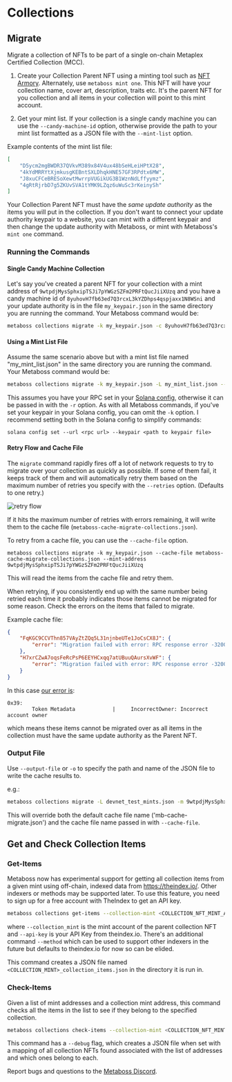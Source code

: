 # Collections

## Migrate

Migrate a collection of NFTs to be part of a single on-chain Metaplex Certified Collection (MCC).

1. Create your Collection Parent NFT using a minting tool such as [NFT Armory](https://www.nftarmory.me/). Alternately, use `metaboss mint one`. This NFT will have your collection name, cover art, description, traits etc. It's the parent NFT for you collection and all items in your collection will point to this mint account.

2. Get your mint list. If your collection is a single candy machine you can use the `--candy-machine-id` option, otherwise provide the path to your mint list formatted as a JSON file with the `--mint-list` option.

Example contents of the mint list file:

```json
[
    "D5ycm2mgBWDR37QVkvM389x84V4ux48bSeHLeiHPtX28",
    "4kYdMRRYtXjmkusgKEBntSXLDhqkHNE57GF3RPdtx6MW",
    "J8xuCFCeBRESoXewtMwrrpVUGikUG3B1WznNdLffyymz",
    "4gRtRjrbD7g5ZKUvSVA1tYMK9LZqz6uWuSc3rKeinySh"
]
```

Your Collection Parent NFT must have the *same update authority* as the items you will put in the collection. If you don't want to connect your update authority keypair to a website, you can mint with a different keypair and then change the update authority with Metaboss, or mint with Metaboss's `mint one` command.

### Running the Commands

#### Single Candy Machine Collection

Let's say you've created a parent NFT for your collection with a mint address of `9wtpdjMysSphxipTSJi7pYWGzSZFm2PRFtQucJiiXUzq` and you have a candy machine id of `8yuhovH7fb63ed7Q3rcxL3kYZDhps4qspjaxx1N8WSni` and your update authority is in the file `my_keypair.json` in the same directory you are running the command. Your Metaboss command would be:

```bash
metaboss collections migrate -k my_keypair.json -c 8yuhovH7fb63ed7Q3rcxL3kYZDhps4qspjaxx1N8WSni --mint-address 9wtpdjMysSphxipTSJi7pYWGzSZFm2PRFtQucJiiXUzq
```

#### Using a Mint List File

Assume the same scenario above but with a mint list file named "my_mint_list.json" in the same directory you are running the command. Your Metaboss command would be:

```bash
metaboss collections migrate -k my_keypair.json -L my_mint_list.json --mint-address 9wtpdjMysSphxipTSJi7pYWGzSZFm2PRFtQucJiiXUzq
```

This assumes you have your RPC set in your [Solana config](https://docs.solana.com/cli/choose-a-cluster), otherwise it can be passed in with the `-r` option. As with all Metaboss commands, if you've set your keypair in your Solana config, you can omit the `-k` option. I recommend setting both in the Solana config to simplify commands:

```
solana config set --url <rpc url> --keypair <path to keypair file>
```


#### Retry Flow and Cache File

The `migrate` command rapidly fires off a lot of network requests to try to migrate over your collection as quickly as possible. If some of them fail, it keeps track of them and will automatically retry them based on the maximum number of retries you specify with the `--retries` option. (Defaults to one retry.)

![retry flow](./images/retry_flow.png)



If it hits the maximum number of retries with errors remaining, it will write them to the cache file (`metaboss-cache-migrate-collections.json`).

To retry from a cache file, you can use the `--cache-file` option.

```metaboss
metaboss collections migrate -k my_keypair.json --cache-file metaboss-cache-migrate-collections.json --mint-address 9wtpdjMysSphxipTSJi7pYWGzSZFm2PRFtQucJiiXUzq
```

This will read the items from the cache file and retry them.

When retrying, if you consistently end up with the same number being retried each time it probably indicates those items cannot be migrated for some reason. Check the errors on the items that failed to migrate.

Example cache file:

```json
{
    "FqKGC9CCVThn857VAyZtZQq5L31njnbeUTe1JoCsCX8J": {
        "error": "Migration failed with error: RPC response error -32002: Transaction simulation failed: Error processing Instruction 0: custom program error: 0x39 [5 log messages]"
    },
    "H7xrCZwA7oqsFeRcPsP6EEYHCxqq7atUBuuQAursXvWF": {
        "error": "Migration failed with error: RPC response error -32002: Transaction simulation failed: Error processing Instruction 0: custom program error: 0x39 [5 log messages]"
    }
}
```

In this case [our error is](https://github.com/samuelvanderwaal/wtf-is):

```
0x39:
        Token Metadata            |     IncorrectOwner: Incorrect account owner
```

which means these items cannot be migrated over as all items in the collection must have the same update authority as the Parent NFT.

### Output File

Use `--output-file` or `-o` to specify the path and name of the JSON file to write the cache results to.

e.g.:

```bash
metaboss collections migrate -L devnet_test_mints.json -m 9wtpdjMysSphxipTSJi7pYWGzSZFm2PRFtQucJiiXUzq -o ~/Desktop/my-cache3.json
```

This will override both the default cache file name ('mb-cache-migrate.json') and the cache file name passed in with `--cache-file`.

## Get and Check Collection Items

### Get-Items

Metaboss now has experimental support for getting all collection items from a given mint using off-chain, indexed data from https://theindex.io/. Other indexers or methods may be supported later. To use this feature, you need to sign up for a free account with TheIndex to get an API key.

```bash
metaboss collections get-items --collection-mint <COLLECTION_NFT_MINT_ADDRESS> --api-key <THE_INDEX_API_KEY>
```
where `--collection_mint` is the mint account of the parent collection NFT and `--api-key` is your API Key from theindex.io. There's an additional command `--method` which can be used to support other indexers in the future but defaults to theindex.io for now so can be elided.

This command creates a JSON file named `<COLLECTION_MINT>_collection_items.json` in the directory it is run in.

### Check-Items

Given a list of mint addresses and a collection mint address, this command checks all the items in the list to see if they belong to the specified collection.

```bash
metaboss collections check-items --collection-mint <COLLECTION_NFT_MINT_ADDRESS> -L <PATH_TO_MINT_LIST>
```

This command has a `--debug` flag, which creates a JSON file when set with a mapping of all collection NFTs found associated with the list of addresses and which ones belong to each.


Report bugs and questions to the [Metaboss Discord](https://discord.gg/2f7N25NJkg).
